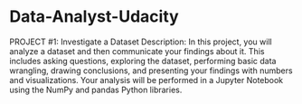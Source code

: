 # Data-Analyst-Udacity

PROJECT #1: Investigate a Dataset
Description: In this project, you will analyze a dataset and then communicate your findings about it. This includes asking questions, exploring the dataset, performing basic data wrangling, drawing conclusions, and presenting your findings with numbers and visualizations. Your analysis will be performed in a Jupyter Notebook using the NumPy and pandas Python libraries.
